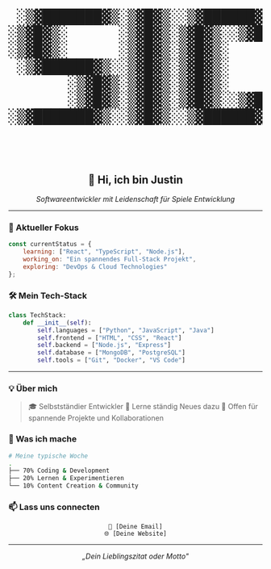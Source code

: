 <h1 align="center">
    <!-- ASCII Art Banner -->
    <pre>
 ░▒▓███████▓▒░▒▓█▓▒░░▒▓██████▓▒░░▒▓█▓▒░░▒▓█▓▒░▒▓███████▓▒░░▒▓███████▓▒░  
░▒▓█▓▒░      ░▒▓█▓▒░▒▓█▓▒░░▒▓█▓▒░▒▓█▓▒░░▒▓█▓▒░▒▓█▓▒░░▒▓█▓▒░▒▓█▓▒░░▒▓█▓▒░ 
░▒▓█▓▒░      ░▒▓█▓▒░▒▓█▓▒░      ░▒▓█▓▒░░▒▓█▓▒░▒▓█▓▒░░▒▓█▓▒░▒▓█▓▒░░▒▓█▓▒░ 
 ░▒▓██████▓▒░░▒▓█▓▒░▒▓█▓▒░      ░▒▓███████▓▒░░▒▓███████▓▒░░▒▓███████▓▒░  
       ░▒▓█▓▒░▒▓█▓▒░▒▓█▓▒░      ░▒▓█▓▒░░▒▓█▓▒░▒▓█▓▒░░▒▓█▓▒░▒▓█▓▒░░▒▓█▓▒░ 
       ░▒▓█▓▒░▒▓█▓▒░▒▓█▓▒░░▒▓█▓▒░▒▓█▓▒░░▒▓█▓▒░▒▓█▓▒░░▒▓█▓▒░▒▓█▓▒░░▒▓█▓▒░ 
░▒▓███████▓▒░░▒▓█▓▒░░▒▓██████▓▒░░▒▓█▓▒░░▒▓█▓▒░▒▓█▓▒░░▒▓█▓▒░▒▓███████▓▒░  
                                                                         ⠀⠀⠀⠀⠀⠀⠀
    </pre>
</h1>

<h2 align="center">👋 Hi, ich bin Justin</h2>
<p align="center"><em>Softwareentwickler mit Leidenschaft für Spiele Entwicklung</em></p>

---

### 🎯 Aktueller Fokus

```javascript
const currentStatus = {
    learning: ["React", "TypeScript", "Node.js"],
    working_on: "Ein spannendes Full-Stack Projekt",
    exploring: "DevOps & Cloud Technologies"
};
```

### 🛠️ Mein Tech-Stack

```python
class TechStack:
    def __init__(self):
        self.languages = ["Python", "JavaScript", "Java"]
        self.frontend = ["HTML", "CSS", "React"]
        self.backend = ["Node.js", "Express"]
        self.database = ["MongoDB", "PostgreSQL"]
        self.tools = ["Git", "Docker", "VS Code"]
```

---

### 💡 Über mich

> 🎓 Selbstständier Entwickler
> 🌱 Lerne ständig Neues dazu
> 🤝 Offen für spannende Projekte und Kollaborationen  


### 🚀 Was ich mache

```bash
# Meine typische Woche
.
├── 70% Coding & Development
├── 20% Lernen & Experimentieren
└── 10% Content Creation & Community
```


### 📫 Lass uns connecten

<div align="center">

```
📧 [Deine Email]
🌐 [Deine Website]
```

</div>

---

<p align="center">
    <em>„Dein Lieblingszitat oder Motto"</em>
</p>
